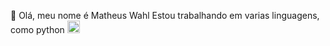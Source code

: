👋 Olá, meu nome é Matheus Wahl
Estou trabalhando em varias linguagens, como python <img src="https://icongr.am/devicon/python-plain.svg?size=128&color=currentColor" width="20" height="20"/>

